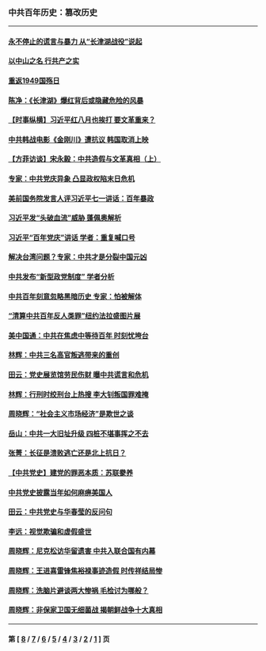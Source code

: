 ### 中共百年历史：篡改历史
---
#### [永不停止的谎言与暴力 从“长津湖战役”说起](../../pages/nf1176115/n13494094.md?11050430) 
#### [以中山之名 行共产之实](../../pages/nf1176115/n13346437.md?11050430) 
#### [重返1949国殇日](../../pages/nf1176115/n13346372.md?11050430) 
#### [陈净：《长津湖》爆红背后或隐藏危险的风暴](../../pages/nf1176115/n13314364.md?11050430) 
#### [【时事纵横】习近平红八月也挨打 要文革重来？](../../pages/nf1176115/n13231393.md?11050430) 
#### [中共韩战电影《金刚川》遭抗议 韩国取消上映](../../pages/nf1176115/n13219114.md?11050430) 
#### [【方菲访谈】宋永毅：中共造假与文革真相（上）](../../pages/nf1176115/n13200760.md?11050430) 
#### [专家：中共党庆异象 凸显政权陷末日危机](../../pages/nf1176115/n13067084.md?11050430) 
#### [美前国务院发言人评习近平七一讲话：百年暴政](../../pages/nf1176115/n13066986.md?11050430) 
#### [习近平发“头破血流”威胁 蓬佩奥解析](../../pages/nf1176115/n13063604.md?11050430) 
#### [习近平“百年党庆”讲话 学者：重复喊口号](../../pages/nf1176115/n13061411.md?11050430) 
#### [解决台湾问题？专家：中共才是分裂中国元凶](../../pages/nf1176115/n13060811.md?11050430) 
#### [中共发布“新型政党制度” 学者分析](../../pages/nf1176115/n13056354.md?11050430) 
#### [中共百年刻意忽略黑暗历史 专家：怕被解体](../../pages/nf1176115/n13056056.md?11050430) 
#### [“清算中共百年反人类罪”纽约法拉盛图片展](../../pages/nf1176115/n13052220.md?11050430) 
#### [美中国通：中共在焦虑中等待百年 时刻忧垮台](../../pages/nf1176115/n13048820.md?11050430) 
#### [林辉：中共三名高官叛逃带来的重创](../../pages/nf1176115/n13035206.md?11050430) 
#### [田云：党史展览馆劳民伤财 曝中共谎言和危机](../../pages/nf1176115/n13033900.md?11050430) 
#### [林辉：行刑时绞刑台上热搜 李大钊叛国罪难掩](../../pages/nf1176115/n13031965.md?11050430) 
#### [周晓辉：“社会主义市场经济”是欺世之谈](../../pages/nf1176115/n13024090.md?11050430) 
#### [岳山：中共一大旧址升级 四桩不堪事挥之不去](../../pages/nf1176115/n13021697.md?11050430) 
#### [张菁：长征是溃败逃亡还是北上抗日？](../../pages/nf1176115/n13020585.md?11050430) 
#### [【中共党史】建党的罪恶本质：苏联豢养](../../pages/nf1176115/n13011888.md?11050430) 
#### [中共党史披露当年如何麻痹美国人](../../pages/nf1176115/n12966400.md?11050430) 
#### [田云：中共党史与华春莹的反问句](../../pages/nf1176115/n12765178.md?11050430) 
#### [李远：视觉欺骗和虚假盛世](../../pages/nf1176115/n12993376.md?11050430) 
#### [周晓辉：尼克松访华留遗害 中共入联合国有内幕](../../pages/nf1176115/n12991422.md?11050430) 
#### [周晓辉：王进喜雷锋焦裕禄事迹造假 时传祥结局惨](../../pages/nf1176115/n12985497.md?11050430) 
#### [周晓辉：洗脑片避谈两大惨祸 毛检讨为哪般？](../../pages/nf1176115/n12971285.md?11050430) 
#### [周晓辉：非保家卫国无细菌战 揭朝鲜战争十大真相](../../pages/nf1176115/n12954161.md?11050430) 

---
#### 第 [ [8](./8.md?11050430) / [7](./7.md?11050430) / [6](./6.md?11050430) / [5](./5.md?11050430) / [4](./4.md?11050430) / [3](./3.md?11050430) / [2](./2.md?11050430) / [1](./1.md?11050430) ] 页
